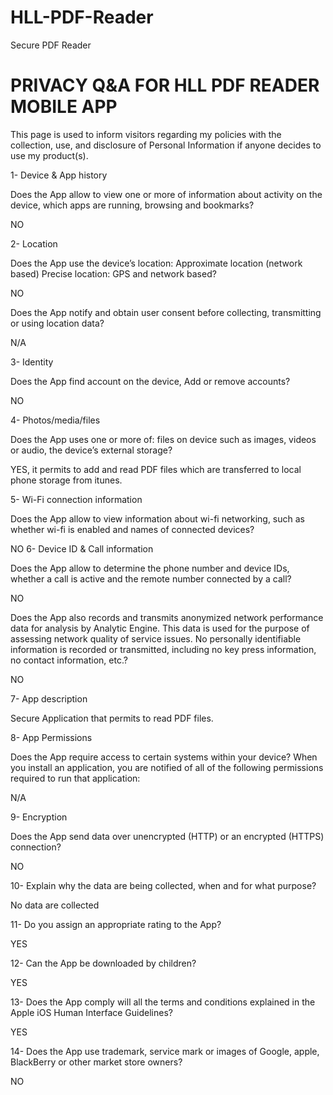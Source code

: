 # HLL-PDF-Reader
Secure PDF Reader
 
# PRIVACY Q&A FOR HLL PDF READER MOBILE APP 

This page is used to inform visitors regarding my policies with the collection, use, and disclosure of Personal Information if anyone decides to use my product(s).

1- Device & App history 

Does the App allow to view one or more of information about activity on the device, which apps are running, browsing and bookmarks? 

NO 

2- Location 

Does the App use the device’s location: Approximate location (network based) 
Precise location: GPS and network based? 

NO 

Does the App notify and obtain user consent before collecting, transmitting or using location data? 

N/A 

3- Identity 

Does the App find account on the device, Add or remove accounts? 

NO 

4- Photos/media/files 

Does the App uses one or more of: files on device such as images, videos or audio, the device’s external storage? 

YES, it permits to add and read PDF files which are transferred to local phone storage from itunes. 

5- Wi-Fi connection information 

Does the App allow to view information about wi-fi networking, such as whether wi-fi is enabled and names of connected devices?
 
NO 
6- Device ID & Call information 

Does the App allow to determine the phone number and device IDs, whether a call is active and the remote number connected by a call? 

NO 

Does the App also records and transmits anonymized network performance data for analysis by Analytic Engine. This data is used for the purpose of assessing network quality of service issues. No personally identifiable information is recorded or transmitted, including no key press information, no contact information, etc.? 

NO 

7- App description 

Secure Application that permits to read PDF files. 

8- App Permissions 

Does the App require access to certain systems within your device? When you install an application, you are notified of all of the following permissions required to run that application: 

N/A 

9- Encryption 

Does the App send data over unencrypted (HTTP) or an encrypted (HTTPS) connection? 

NO 

10- Explain why the data are being collected, when and for what purpose? 

No data are collected 

11- Do you assign an appropriate rating to the App? 

YES 

12- Can the App be downloaded by children? 

YES 

13- Does the App comply will all the terms and conditions explained in the Apple iOS Human Interface Guidelines? 

YES 

14- Does the App use trademark, service mark or images of Google, apple, BlackBerry or other market store owners? 

NO
